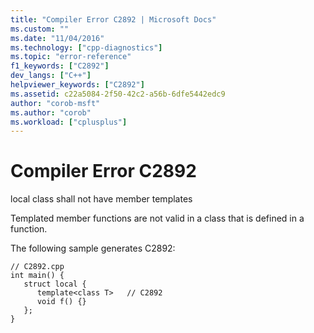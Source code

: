 ```yaml
---
title: "Compiler Error C2892 | Microsoft Docs"
ms.custom: ""
ms.date: "11/04/2016"
ms.technology: ["cpp-diagnostics"]
ms.topic: "error-reference"
f1_keywords: ["C2892"]
dev_langs: ["C++"]
helpviewer_keywords: ["C2892"]
ms.assetid: c22a5084-2f50-42c2-a56b-6dfe5442edc9
author: "corob-msft"
ms.author: "corob"
ms.workload: ["cplusplus"]
---
```

# Compiler Error C2892
local class shall not have member templates  
  
 Templated member functions are not valid in a class that is defined in a function.  
  
 The following sample generates C2892:  
  
```  
// C2892.cpp  
int main() {  
   struct local {  
      template<class T>   // C2892  
      void f() {}  
   };  
}  
```